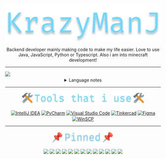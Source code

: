 <p align=center><img width=600 src="/svgs/title.svg" alt="krazymanj" title="KrazyManJ"></p>

<p align=center >Backend developer mainly making code to make my life easier. Love to use Java, JavaScript, Python or Typescript. Also i am into minecraft development!</p>

***

<a href="https://github.com/KrazyManJ">
  <img width=1500 src="https://github-readme-stats.vercel.app/api/top-langs/?username=krazymanj&layout=compact&bg_color=0d1117&border_radius=10&hide_border=true&card_width=600&custom_title=Languages%20that%20i%20have%20touched%3A&title_color=70D7FF&text_color=ffffff&langs_count=10">
</a>


<details align=center>
  <summary>Language notes</summary>
  <kbd>AppleScript</kbd> = <kbd>Minecraft Skript</kbd> <i>(Changed tag for Syntax Highlighting)</i>
</details>


***

<p align=center><img width=400 src="/svgs/tools.svg" alt="krazymanj" title="KrazyManJ"></p>

<div width=80% align=center>
  <td>
    <a href="https://www.jetbrains.com/idea/"><img align=center height=70em src="https://user-images.githubusercontent.com/79614430/161951687-a844c28f-02b1-4b26-89d6-993f8925725b.png" alt="IntelliJ IDEA"></a>
    <a href="https://www.jetbrains.com/pycharm/"><img align=center height=70em src="https://user-images.githubusercontent.com/79614430/161951960-a7be82c4-6163-4d57-a3d1-8a700ee8616b.png" alt="PyCharm"></a>
    <a href="https://code.visualstudio.com"><img align=center height=70em src="https://user-images.githubusercontent.com/79614430/161951505-027bc099-0b7f-42d0-8022-9947cd70e0b7.png" alt="Visual Studio Code"></a>
    <a href="https://www.tinkercad.com"><img align=center height=70em src="https://user-images.githubusercontent.com/79614430/161950532-194d2119-b0f2-45af-9136-9050d7740c9c.png" alt="Tinkercad"></a>
    <a href="https://www.figma.com"><img align=center height=70em src="https://user-images.githubusercontent.com/79614430/161952034-de57d55f-92b3-47b2-8ce0-35de6f1d5697.png" alt="Figma"></a>
    <a href="https://winscp.net"><img align=center height=70em src="https://user-images.githubusercontent.com/79614430/161952303-ab73f4cf-29d3-4197-a45c-7ec40587cd29.png" alt="WinSCP"></a>
  </td>
<div>

***

<p align=center><img width=200 src="/svgs/pinned.svg" alt="krazymanj" title="KrazyManJ"></p>

<p width=100% align=center>
  <a href=https://github.com/KrazyManJ/Expansion-krazy><img src="https://github-readme-stats.vercel.app/api/pin/?username=krazymanj&repo=Expansion-krazy&bg_color=07090d&hide_border=true&border_radius=10&title_color=70D7FF&text_color=8b949e"></a>
  <a href=https://github.com/KrazyManJ/FabLab-Competition><img src="https://github-readme-stats.vercel.app/api/pin/?username=krazymanj&repo=FabLab-Competition&bg_color=07090d&hide_border=true&border_radius=10&title_color=70D7FF&text_color=8b949e"></a>
  <a href=https://github.com/KrazyManJ/Github-Readme-Card-Generator><img src="https://github-readme-stats.vercel.app/api/pin/?username=krazymanj&repo=Github-Readme-Card-Generator&bg_color=07090d&hide_border=true&border_radius=10&title_color=70D7FF&text_color=8b949e"></a>
  <a href=https://github.com/KrazyManJ/KrazyBoard><img src="https://github-readme-stats.vercel.app/api/pin/?username=krazymanj&repo=KrazyBoard&bg_color=07090d&hide_border=true&border_radius=10&title_color=70D7FF&text_color=8b949e"></a>
  <a href=https://github.com/KrazyManJ/KrazyBossBarAPI><img src="https://github-readme-stats.vercel.app/api/pin/?username=krazymanj&repo=KrazyBossBarAPI&bg_color=07090d&hide_border=true&border_radius=10&title_color=70D7FF&text_color=8b949e"></a>
  <a href=https://github.com/KrazyManJ/KrazyBungee><img src="https://github-readme-stats.vercel.app/api/pin/?username=krazymanj&repo=KrazyBungee&bg_color=07090d&hide_border=true&border_radius=10&title_color=70D7FF&text_color=8b949e"></a>
  <a href=https://github.com/KrazyManJ/KrazyChatFilter><img src="https://github-readme-stats.vercel.app/api/pin/?username=krazymanj&repo=KrazyChatFilter&bg_color=07090d&hide_border=true&border_radius=10&title_color=70D7FF&text_color=8b949e"></a>
  <a href=https://github.com/KrazyManJ/KrazyChatManager><img src="https://github-readme-stats.vercel.app/api/pin/?username=krazymanj&repo=KrazyChatManager&bg_color=07090d&hide_border=true&border_radius=10&title_color=70D7FF&text_color=8b949e"></a>
  <a href=https://github.com/KrazyManJ/KrazyCommandClipboard><img src="https://github-readme-stats.vercel.app/api/pin/?username=krazymanj&repo=KrazyCommandClipboard&bg_color=07090d&hide_border=true&border_radius=10&title_color=70D7FF&text_color=8b949e"></a>
  <a href=https://github.com/KrazyManJ/KrazyComponentAPI><img src="https://github-readme-stats.vercel.app/api/pin/?username=krazymanj&repo=KrazyComponentAPI&bg_color=07090d&hide_border=true&border_radius=10&title_color=70D7FF&text_color=8b949e"></a>
  <a href=https://github.com/KrazyManJ/KrazyHackerTypingGame><img src="https://github-readme-stats.vercel.app/api/pin/?username=krazymanj&repo=KrazyHackerTypingGame&bg_color=07090d&hide_border=true&border_radius=10&title_color=70D7FF&text_color=8b949e"></a>
  <a href=https://github.com/KrazyManJ/KrazyHeads><img src="https://github-readme-stats.vercel.app/api/pin/?username=krazymanj&repo=KrazyHeads&bg_color=07090d&hide_border=true&border_radius=10&title_color=70D7FF&text_color=8b949e"></a>
  <a href=https://github.com/KrazyManJ/KrazyMention><img src="https://github-readme-stats.vercel.app/api/pin/?username=krazymanj&repo=KrazyMention&bg_color=07090d&hide_border=true&border_radius=10&title_color=70D7FF&text_color=8b949e"></a>
</p>
